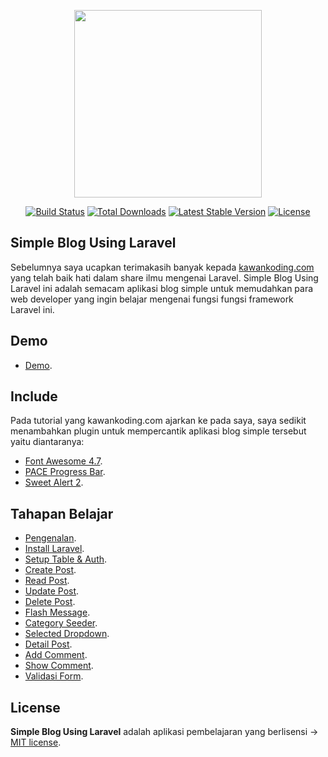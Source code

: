 <p align="center"><img src="https://kawankoding.com/assets/images/kawankoding-logo.png" width="300"></p>

<p align="center">
<a href="https://travis-ci.org/laravel/framework"><img src="https://travis-ci.org/laravel/framework.svg" alt="Build Status"></a>
<a href="https://packagist.org/packages/laravel/framework"><img src="https://poser.pugx.org/laravel/framework/d/total.svg" alt="Total Downloads"></a>
<a href="https://packagist.org/packages/laravel/framework"><img src="https://poser.pugx.org/laravel/framework/v/stable.svg" alt="Latest Stable Version"></a>
<a href="https://packagist.org/packages/laravel/framework"><img src="https://poser.pugx.org/laravel/framework/license.svg" alt="License"></a>
</p>

## Simple Blog Using Laravel

Sebelumnya saya ucapkan terimakasih banyak kepada [kawankoding.com](https://kawankoding.com) yang telah baik hati dalam share ilmu mengenai Laravel. Simple Blog Using Laravel ini adalah semacam aplikasi blog simple untuk memudahkan para web developer yang ingin belajar mengenai fungsi fungsi framework Laravel ini.

## Demo
- [Demo](https://fontawesome.com/v4.7.0/icons/).

## Include

Pada tutorial yang kawankoding.com ajarkan ke pada saya, saya sedikit menambahkan plugin untuk mempercantik aplikasi blog simple tersebut yaitu diantaranya:
- [Font Awesome 4.7](https://fontawesome.com/v4.7.0/icons/).
- [PACE Progress Bar](https://github.hubspot.com/pace/docs/welcome/).
- [Sweet Alert 2](https://sweetalert2.github.io/).

## Tahapan Belajar
- [Pengenalan](https://www.youtube.com/watch?v=geIv2xHW48A&list=PLEgI20pG1Dqz6wCJUT8VKYCxIjtBhBxi8).
- [Install Laravel](https://www.youtube.com/watch?v=PrSP9EHXJJo&list=PLEgI20pG1Dqz6wCJUT8VKYCxIjtBhBxi8&index=2).
- [Setup Table & Auth](https://www.youtube.com/watch?v=dSMBQ7gWpXg&index=3&list=PLEgI20pG1Dqz6wCJUT8VKYCxIjtBhBxi8).
- [Create Post](https://www.youtube.com/watch?v=D78CYMoqfAA&list=PLEgI20pG1Dqz6wCJUT8VKYCxIjtBhBxi8&index=4).
- [Read Post](https://www.youtube.com/watch?v=K4yAHc_Zcx0&list=PLEgI20pG1Dqz6wCJUT8VKYCxIjtBhBxi8&index=5).
- [Update Post](https://www.youtube.com/watch?v=r_CGWZSDVfg&index=6&list=PLEgI20pG1Dqz6wCJUT8VKYCxIjtBhBxi8).
- [Delete Post](https://www.youtube.com/watch?v=aS5YDoojkV8&index=7&list=PLEgI20pG1Dqz6wCJUT8VKYCxIjtBhBxi8).
- [Flash Message](https://www.youtube.com/watch?v=_SMzOIJ_Ao8&index=11&list=PLEgI20pG1Dqz6wCJUT8VKYCxIjtBhBxi8).
- [Category Seeder](https://www.youtube.com/watch?v=YwQsimRrohk&list=PLEgI20pG1Dqz6wCJUT8VKYCxIjtBhBxi8&index=8).
- [Selected Dropdown](https://www.youtube.com/watch?v=UD889BdKWK4&list=PLEgI20pG1Dqz6wCJUT8VKYCxIjtBhBxi8&index=9).
- [Detail Post](https://www.youtube.com/watch?v=SL2vjRDhaoI&list=PLEgI20pG1Dqz6wCJUT8VKYCxIjtBhBxi8&index=10).
- [Add Comment](https://www.youtube.com/watch?v=83AsMIb0_3A&index=12&list=PLEgI20pG1Dqz6wCJUT8VKYCxIjtBhBxi8).
- [Show Comment](https://www.youtube.com/watch?v=qB_XRwTCcPo&index=13&list=PLEgI20pG1Dqz6wCJUT8VKYCxIjtBhBxi8).
- [Validasi Form](https://www.youtube.com/watch?v=NTJH7vT9R7A&index=14&list=PLEgI20pG1Dqz6wCJUT8VKYCxIjtBhBxi8).
## License

<b>Simple Blog Using Laravel</b> adalah aplikasi pembelajaran yang berlisensi -> [MIT license](https://github.com/aacassandra/Simple-Blog-Using-Laravel-5.7/blob/master/LICENSE).

